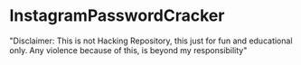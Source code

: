 # InstagramPasswordCracker

"Disclaimer: This is not Hacking Repository, this just for fun and educational only. Any violence because of this, is beyond my responsibility" 
